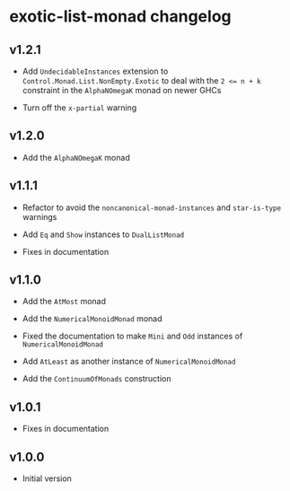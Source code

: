 # exotic-list-monad changelog

## v1.2.1

- Add `UndecidableInstances` extension to `Control.Monad.List.NonEmpty.Exotic` to
  deal with the `2 <= n + k` constraint in the `AlphaNOmegaK` monad on newer GHCs

- Turn off the `x-partial` warning

## v1.2.0

- Add the `AlphaNOmegaK` monad

## v1.1.1

- Refactor to avoid the `noncanonical-monad-instances` and `star-is-type` warnings

- Add `Eq` and `Show` instances to `DualListMonad`

- Fixes in documentation

## v1.1.0

- Add the `AtMost` monad

- Add the `NumericalMonoidMonad` monad

- Fixed the documentation to make `Mini` and `Odd` instances of `NumericalMonoidMonad`

- Add `AtLeast` as another instance of `NumericalMonoidMonad`

- Add the `ContinuumOfMonads` construction

## v1.0.1

- Fixes in documentation

## v1.0.0

- Initial version
